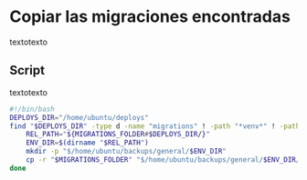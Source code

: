 # Copiar las migraciones encontradas
textotexto
## Script
textotexto
```bash
#!/bin/bash
DEPLOYS_DIR="/home/ubuntu/deploys"
find "$DEPLOYS_DIR" -type d -name "migrations" ! -path "*venv*" ! -path "*migrador*" | while read -r MIGRATIONS_FOLDER; do
    REL_PATH="${MIGRATIONS_FOLDER#$DEPLOYS_DIR/}"
    ENV_DIR=$(dirname "$REL_PATH")
    mkdir -p "$/home/ubuntu/backups/general/$ENV_DIR"
    cp -r "$MIGRATIONS_FOLDER" "$/home/ubuntu/backups/general/$ENV_DIR/"
done
```
